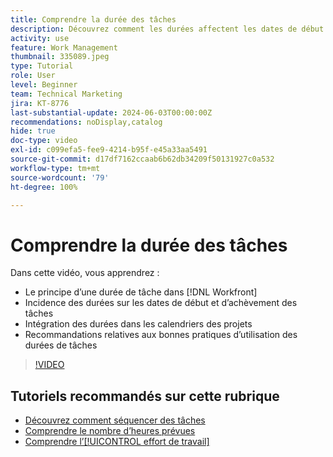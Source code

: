 ```yaml
---
title: Comprendre la durée des tâches
description: Découvrez comment les durées affectent les dates de début et d’achèvement des tâches, comment les durées s’intègrent dans les calendriers des projets et quelles sont les bonnes pratiques d’utilisation des durées de tâches.
activity: use
feature: Work Management
thumbnail: 335089.jpeg
type: Tutorial
role: User
level: Beginner
team: Technical Marketing
jira: KT-8776
last-substantial-update: 2024-06-03T00:00:00Z
recommendations: noDisplay,catalog
hide: true
doc-type: video
exl-id: c099efa5-fee9-4214-b95f-e45a33aa5491
source-git-commit: d17df7162ccaab6b62db34209f50131927c0a532
workflow-type: tm+mt
source-wordcount: '79'
ht-degree: 100%

---
```


# Comprendre la durée des tâches

Dans cette vidéo, vous apprendrez :

* Le principe d’une durée de tâche dans [!DNL Workfront]
* Incidence des durées sur les dates de début et d’achèvement des tâches
* Intégration des durées dans les calendriers des projets
* Recommandations relatives aux bonnes pratiques d’utilisation des durées de tâches

>[!VIDEO](https://video.tv.adobe.com/v/3449345/?quality=12&learn=on&enablevpops&captions=fre_fr)

## Tutoriels recommandés sur cette rubrique

* [Découvrez comment séquencer des tâches](/help/manage-work/tasks/learn-to-sequence-tasks.md)
* [Comprendre le nombre d’heures prévues](/help/manage-work/tasks/understand-planned-hours.md)
* [Comprendre l’[!UICONTROL effort de travail]](/help/manage-work/tasks/understand-work-effort.md)
